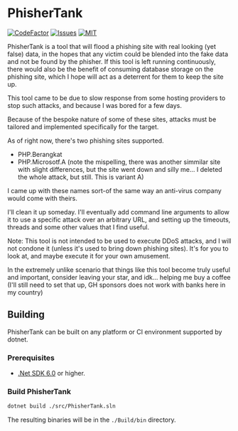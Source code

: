 # PhisherTank

[![CodeFactor](https://www.codefactor.io/repository/github/thexds/phishertank/badge)](https://www.codefactor.io/repository/github/thexds/phishertank)
[![Issues](https://img.shields.io/github/issues/TheXDS/PhisherTank)](https://github.com/TheXDS/PhisherTank/issues)
[![MIT](https://img.shields.io/github/license/TheXDS/PhisherTank)](https://mit-license.org/)

PhisherTank is a tool that will flood a phishing site with real looking (yet false) data, in the hopes that any victim could be blended into the fake data and not be found by the phisher. If this tool is left running continuously, there would also be the benefit of consuming database storage on the phishing site, which I hope will act as a deterrent for them to keep the site up.

This tool came to be due to slow response from some hosting providers to stop such attacks, and because I was bored for a few days.

Because of the bespoke nature of some of these sites, attacks must be tailored and implemented specifically for the target.

As of right now, there's two phishing sites supported.

- PHP.Berangkat
- PHP.Microsotf.A (note the mispelling, there was another simmilar site with slight differences, but the site went down and silly me... I deleted the whole attack, but still. This is variant A)

I came up with these names sort-of the same way an anti-virus company would come with theirs.

I'll clean it up someday. I'll eventually add command line arguments to allow it to use a specific attack over an arbitrary URL, and setting up the timeouts, threads and some other values that I find useful.

Note: This tool is not intended to be used to execute DDoS attacks, and I will not condone it (unless it's used to bring down phishing sites). It's for you to look at, and maybe execute it for your own amusement.

In the extremely unlike scenario that things like this tool become truly useful and important, consider leaving your star, and idk... helping me buy a coffee (I'll still need to set that up, GH sponsors does not work with banks here in my country)

## Building
PhisherTank can be built on any platform or CI environment supported by dotnet.

### Prerequisites
- [.Net SDK 6.0](https://dotnet.microsoft.com/) or higher.

### Build PhisherTank
```sh
dotnet build ./src/PhisherTank.sln
```
The resulting binaries will be in the `./Build/bin` directory.
